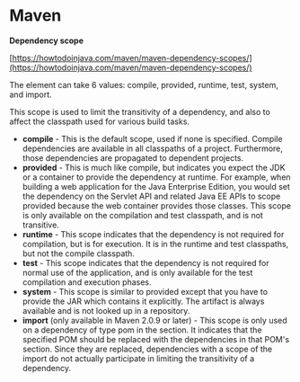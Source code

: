 # Maven

**Dependency scope**

[https://howtodoinjava.com/maven/maven-dependency-scopes/](https://howtodoinjava.com/maven/maven-dependency-scopes/)

The element can take 6 values: compile, provided, runtime, test, system, and import.

This scope is used to limit the transitivity of a dependency, and also to affect the classpath used for various build tasks.

* **compile** - This is the default scope, used if none is specified. Compile dependencies are available in all classpaths of a project. Furthermore, those dependencies are propagated to dependent projects.
* **provided** - This is much like compile, but indicates you expect the JDK or a container to provide the dependency at runtime. For example, when building a web application for the Java Enterprise Edition, you would set the dependency on the Servlet API and related Java EE APIs to scope provided because the web container provides those classes. This scope is only available on the compilation and test classpath, and is not transitive.
* **runtime** - This scope indicates that the dependency is not required for compilation, but is for execution. It is in the runtime and test classpaths, but not the compile classpath.
* **test** - This scope indicates that the dependency is not required for normal use of the application, and is only available for the test compilation and execution phases.
* **system** - This scope is similar to provided except that you have to provide the JAR which contains it explicitly. The artifact is always available and is not looked up in a repository.
* **import** \(only available in Maven 2.0.9 or later\) - This scope is only used on a dependency of type pom in the section. It indicates that the specified POM should be replaced with the dependencies in that POM's section. Since they are replaced, dependencies with a scope of the import do not actually participate in limiting the transitivity of a dependency.

